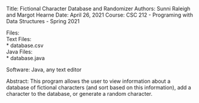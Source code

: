 Title: Fictional Character Database and Randomizer
Authors: Sunni Raleigh and Margot Hearne
Date: April 26, 2021
Course: CSC 212 - Programing with Data Structures - Spring 2021

Files:  
Text Files:  
		* database.csv  
Java Files:  
		* database.java  

Software: Java, any text editor

Abstract:
This program allows the user to view information about a database of fictional characters (and sort based on this information), add a character to the database, or generate a random character.
